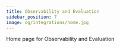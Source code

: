 ```yaml
---
title: Observability and Evaluation
sidebar_position: 7
image: og/integrations/home.jpg
---
```


Home page for Observability and Evaluation